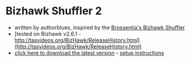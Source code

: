 # Bizhawk Shuffler 2
* written by authorblues, inspired by the [Brossentia's Bizhawk Shuffler](https://github.com/brossentia/BizHawk-Shuffler)
* [tested on Bizhawk v2.6.1 - http://tasvideos.org/BizHawk/ReleaseHistory.html](http://tasvideos.org/BizHawk/ReleaseHistory.html)
* [click here to download the latest version](https://github.com/authorblues/bizhawk-shuffler-2/archive/refs/heads/main.zip) - [setup instructions](https://github.com/authorblues/bizhawk-shuffler-2/wiki/Setup-Instructions)
